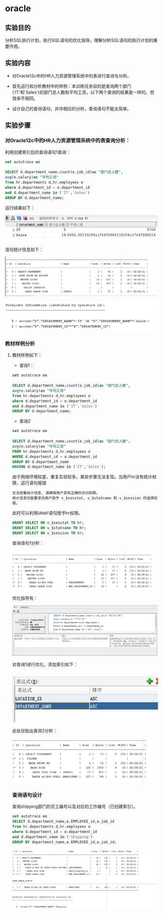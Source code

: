 # oracle
## 实验目的

  分析SQL执行计划，执行SQL语句的优化指导。理解分析SQL语句的执行计划的重要作用。

## 实验内容

- 对Oracle12c中的HR人力资源管理系统中的表进行查询与分析。

- 首先运行和分析教材中的样例：本训练任务目的是查询两个部门('IT'和'Sales')的部门总人数和平均工资，以下两个查询的结果是一样的。但效率不相同。

- 设计自己的查询语句，并作相应的分析，查询语句不能太简单。
## 实验步骤
### 对Oracle12c中的HR人力资源管理系统中的表查询分析：

利用创建索引后的查询语句1查询：

```SQL
set autotrace on

SELECT d.department_name,count(e.job_id)as "部门总人数",
avg(e.salary)as "平均工资"
from hr.departments d,hr.employees e
where d.department_id = e.department_id
and d.department_name in ('IT','Sales')
GROUP BY d.department_name;
```

运行结果如下：

![image-20210315091619324](https://raw.githubusercontent.com/JamYiz/photos/master/20210315114153.png)

语句统计信息如下：

![image-20210315094116026](https://raw.githubusercontent.com/JamYiz/photos/master/20210315114200.png)

![image-20210315094446276](https://raw.githubusercontent.com/JamYiz/photos/master/20210315114212.png)

### 教材样例分析

1. 教材样例如下：

   - 查询1：

   ```SQL
   set autotrace on
   
   SELECT d.department_name,count(e.job_id)as "部门总人数",
   avg(e.salary)as "平均工资"
   from hr.departments d,hr.employees e
   where d.department_id = e.department_id
   and d.department_name in ('IT','Sales')
   GROUP BY d.department_name;
   ```

   - 查询2

   ```SQL
   set autotrace on
   
   SELECT d.department_name,count(e.job_id)as "部门总人数",
   avg(e.salary)as "平均工资"
   FROM hr.departments d,hr.employees e
   WHERE d.department_id = e.department_id
   GROUP BY d.department_name
   HAVING d.department_name in ('IT','Sales');
   ```

   由于网络环境较差，重复实验较多。某些步骤无法复现。当用户hr没有统计权限，运行语句报错

   ```text  
   无法收集统计信息, 请确保用户具有正确的访问权限。
   统计信息功能要求向用户授予 v_$sesstat, v_$statname 和 v_$session 的选择权限。
   ```

   此时可以利用`GRANT`语句授予hr权限。

   ```SQL
   GRANT SELECT ON v_$sesstat TO hr;
   GRANT SELECT ON v_$statname TO hr;
   GRANT SELECT ON v_$session TO hr;
   
   ```

   

   查询语句1分析：

   ![image-20210315104416254](https://raw.githubusercontent.com/JamYiz/photos/master/20210315114216.png)

   优化指导有：

   ![image-20210315104401447](https://raw.githubusercontent.com/JamYiz/photos/master/20210315114218.png)

   

   对查询1进行优化，添加索引如下：

   ​	![image-20210315104812825](https://raw.githubusercontent.com/JamYiz/photos/master/20210315114221.png)

   

   此处仅贴出查询2分析：

   ![image-20210315094927197](https://raw.githubusercontent.com/JamYiz/photos/master/20210315114225.png)

   ### 查询语句设计

   查询shipping部门的员工编号以及对应的工作编号（已创建索引）。

   ```sql
   set autotrace on
   SELECT d.department_name,e.EMPLOYEE_id,e.job_id
   from hr.departments d,hr.employees e
   where d.department_id = e.department_id
   and d.department_name in ('Shipping')
   GROUP BY department_name,e.EMPLOYEE_id,e.job_id;
   ```

   ![image-20210315110201060](https://raw.githubusercontent.com/JamYiz/photos/master/20210315114230.png)

   

   


